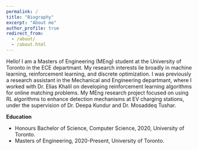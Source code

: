 ```yaml
---
permalink: /
title: "Biography"
excerpt: "About me"
author_profile: true
redirect_from: 
  - /about/
  - /about.html
---
```


Hello! I am a Masters of Engineering (MEng) student at the University of Toronto in the ECE departmant. My research interests lie broadly in machine learning, reinforcement learning, and discrete optimization. I was previously a research assistant in the Mechanical and Engineering departmant, where I worked with Dr. Elias Khalil on developing reinforcement learning algorithms for online matching problems. My MEng research project focused on using RL algorithms to enhance detection mechanisms at EV charging stations, under the supervision of Dr. Deepa Kundur and Dr. Mosaddeq Tushar.


**Education**
  - Honours Bachelor of Science, Computer Science, 2020, University of Toronto.
  - Masters of Engineering, 2020-Present, University of Toronto.

